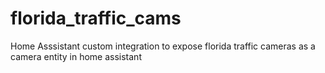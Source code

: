 # florida_traffic_cams
Home Asssistant custom integration to expose florida traffic cameras as a camera entity in home assistant
